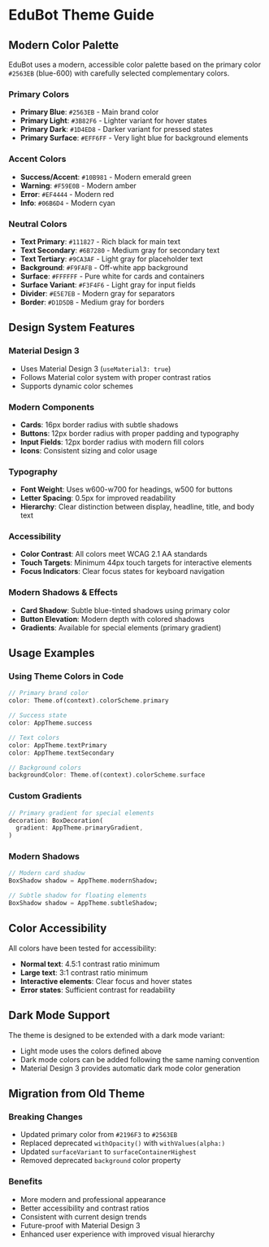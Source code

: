 # EduBot Theme Guide

## Modern Color Palette

EduBot uses a modern, accessible color palette based on the primary color `#2563EB` (blue-600) with carefully selected complementary colors.

### Primary Colors
- **Primary Blue**: `#2563EB` - Main brand color
- **Primary Light**: `#3B82F6` - Lighter variant for hover states
- **Primary Dark**: `#1D4ED8` - Darker variant for pressed states  
- **Primary Surface**: `#EFF6FF` - Very light blue for background elements

### Accent Colors
- **Success/Accent**: `#10B981` - Modern emerald green
- **Warning**: `#F59E0B` - Modern amber
- **Error**: `#EF4444` - Modern red
- **Info**: `#06B6D4` - Modern cyan

### Neutral Colors
- **Text Primary**: `#111827` - Rich black for main text
- **Text Secondary**: `#6B7280` - Medium gray for secondary text
- **Text Tertiary**: `#9CA3AF` - Light gray for placeholder text
- **Background**: `#F9FAFB` - Off-white app background
- **Surface**: `#FFFFFF` - Pure white for cards and containers
- **Surface Variant**: `#F3F4F6` - Light gray for input fields
- **Divider**: `#E5E7EB` - Modern gray for separators
- **Border**: `#D1D5DB` - Medium gray for borders

## Design System Features

### Material Design 3
- Uses Material Design 3 (`useMaterial3: true`)
- Follows Material color system with proper contrast ratios
- Supports dynamic color schemes

### Modern Components
- **Cards**: 16px border radius with subtle shadows
- **Buttons**: 12px border radius with proper padding and typography
- **Input Fields**: 12px border radius with modern fill colors
- **Icons**: Consistent sizing and color usage

### Typography
- **Font Weight**: Uses w600-w700 for headings, w500 for buttons
- **Letter Spacing**: 0.5px for improved readability
- **Hierarchy**: Clear distinction between display, headline, title, and body text

### Accessibility
- **Color Contrast**: All colors meet WCAG 2.1 AA standards
- **Touch Targets**: Minimum 44px touch targets for interactive elements
- **Focus Indicators**: Clear focus states for keyboard navigation

### Modern Shadows & Effects
- **Card Shadow**: Subtle blue-tinted shadows using primary color
- **Button Elevation**: Modern depth with colored shadows
- **Gradients**: Available for special elements (primary gradient)

## Usage Examples

### Using Theme Colors in Code
```dart
// Primary brand color
color: Theme.of(context).colorScheme.primary

// Success state
color: AppTheme.success

// Text colors
color: AppTheme.textPrimary
color: AppTheme.textSecondary

// Background colors
backgroundColor: Theme.of(context).colorScheme.surface
```

### Custom Gradients
```dart
// Primary gradient for special elements
decoration: BoxDecoration(
  gradient: AppTheme.primaryGradient,
)
```

### Modern Shadows
```dart
// Modern card shadow
BoxShadow shadow = AppTheme.modernShadow;

// Subtle shadow for floating elements
BoxShadow shadow = AppTheme.subtleShadow;
```

## Color Accessibility

All colors have been tested for accessibility:
- **Normal text**: 4.5:1 contrast ratio minimum
- **Large text**: 3:1 contrast ratio minimum
- **Interactive elements**: Clear focus and hover states
- **Error states**: Sufficient contrast for readability

## Dark Mode Support

The theme is designed to be extended with a dark mode variant:
- Light mode uses the colors defined above
- Dark mode colors can be added following the same naming convention
- Material Design 3 provides automatic dark mode color generation

## Migration from Old Theme

### Breaking Changes
- Updated primary color from `#2196F3` to `#2563EB`
- Replaced deprecated `withOpacity()` with `withValues(alpha:)`
- Updated `surfaceVariant` to `surfaceContainerHighest`
- Removed deprecated `background` color property

### Benefits
- More modern and professional appearance
- Better accessibility and contrast ratios
- Consistent with current design trends
- Future-proof with Material Design 3
- Enhanced user experience with improved visual hierarchy
